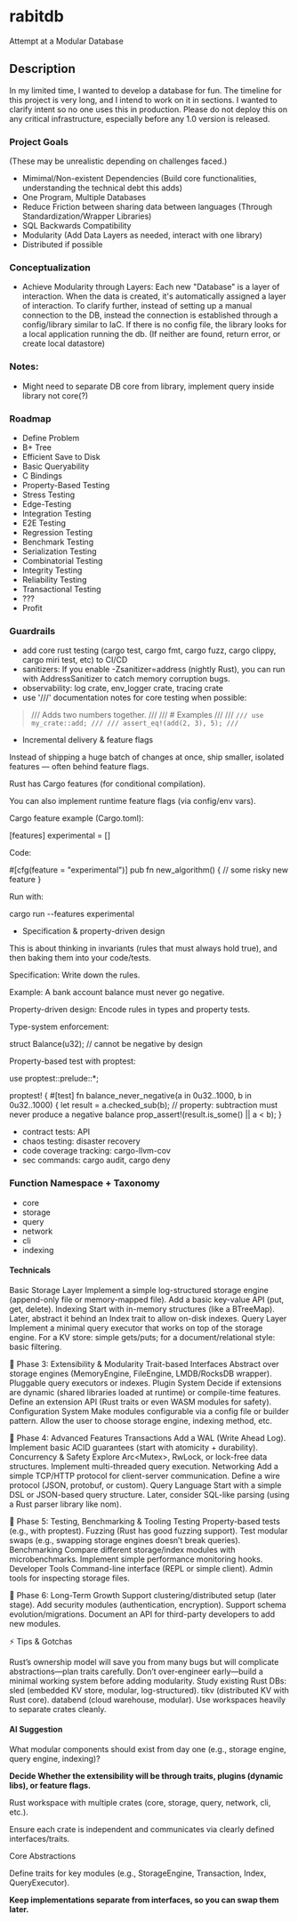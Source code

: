 # rabitdb
Attempt at a Modular Database

## Description
In my limited time, I wanted to develop a database for fun. The timeline for this project is very long, and I intend to work on it in sections. I wanted to clarify intent so no one uses this in production. Please do not deploy this on any critical infrastructure, especially before any 1.0 version is released.

### Project Goals
(These may be unrealistic depending on challenges faced.)

- Mimimal/Non-existent Dependencies (Build core functionalities, understanding the technical debt this adds)
- One Program, Multiple Databases
- Reduce Friction between sharing data between languages (Through Standardization/Wrapper Libraries)
- SQL Backwards Compatibility
- Modularity (Add Data Layers as needed, interact with one library)
- Distributed if possible

### Conceptualization
- Achieve Modularity through Layers: Each new "Database" is a layer of interaction. When the data is created, it's automatically assigned a layer of interaction.  To clarify further, instead of setting up a manual connection to the DB, instead the connection is established through a config/library similar to IaC. If there is no config file, the library looks for a local application running the db. (If neither are found, return error, or create local datastore)

### **Notes:**

- Might need to separate DB core from library, implement query inside library not core(?)

### Roadmap
- Define Problem
- B+ Tree
- Efficient Save to Disk
- Basic Queryability
- C Bindings
- Property-Based Testing
- Stress Testing
- Edge-Testing
- Integration Testing
- E2E Testing
- Regression Testing
- Benchmark Testing
- Serialization Testing
- Combinatorial Testing
- Integrity Testing
- Reliability Testing
- Transactional Testing
- ???
- Profit

### Guardrails
- add core rust testing (cargo test, cargo fmt, cargo fuzz, cargo clippy, cargo miri test, etc) to CI/CD
- sanitizers: If you enable -Zsanitizer=address (nightly Rust), you can run with AddressSanitizer to catch memory corruption bugs.
- observability: log crate, env_logger crate, tracing crate
- use '///' documentation notes for core testing when possible:
> /// Adds two numbers together.
/// 
/// # Examples
///
/// ```
/// use my_crate::add;
///
/// assert_eq!(add(2, 3), 5);
/// ```
- Incremental delivery & feature flags

Instead of shipping a huge batch of changes at once, ship smaller, isolated features — often behind feature flags.

Rust has Cargo features (for conditional compilation).

You can also implement runtime feature flags (via config/env vars).

Cargo feature example (Cargo.toml):

[features]
experimental = []


Code:

#[cfg(feature = "experimental")]
pub fn new_algorithm() {
    // some risky new feature
}


Run with:

cargo run --features experimental
- Specification & property-driven design

This is about thinking in invariants (rules that must always hold true), and then baking them into your code/tests.

Specification: Write down the rules.

Example: A bank account balance must never go negative.

Property-driven design: Encode rules in types and property tests.

Type-system enforcement:

struct Balance(u32); // cannot be negative by design


Property-based test with proptest:

use proptest::prelude::*;

proptest! {
    #[test]
    fn balance_never_negative(a in 0u32..1000, b in 0u32..1000) {
        let result = a.checked_sub(b);
        // property: subtraction must never produce a negative balance
        prop_assert!(result.is_some() || a < b);
    }

- contract tests: API
- chaos testing: disaster recovery
- code coverage tracking: cargo-llvm-cov
- sec commands: cargo audit, cargo deny

### Function Namespace + Taxonomy
- core
- storage
- query
- network
- cli
- indexing

#### Technicals

Basic Storage Layer
Implement a simple log-structured storage engine (append-only file or memory-mapped file).
Add a basic key-value API (put, get, delete).
Indexing
Start with in-memory structures (like a BTreeMap).
Later, abstract it behind an Index trait to allow on-disk indexes.
Query Layer
Implement a minimal query executor that works on top of the storage engine.
For a KV store: simple gets/puts; for a document/relational style: basic filtering.

📍 Phase 3: Extensibility & Modularity
Trait-based Interfaces
Abstract over storage engines (MemoryEngine, FileEngine, LMDB/RocksDB wrapper).
Pluggable query executors or indexes.
Plugin System
Decide if extensions are dynamic (shared libraries loaded at runtime) or compile-time features.
Define an extension API (Rust traits or even WASM modules for safety).
Configuration System
Make modules configurable via a config file or builder pattern.
Allow the user to choose storage engine, indexing method, etc.

📍 Phase 4: Advanced Features
Transactions
Add a WAL (Write Ahead Log).
Implement basic ACID guarantees (start with atomicity + durability).
Concurrency & Safety
Explore Arc<Mutex<T>>, RwLock, or lock-free data structures.
Implement multi-threaded query execution.
Networking
Add a simple TCP/HTTP protocol for client-server communication.
Define a wire protocol (JSON, protobuf, or custom).
Query Language
Start with a simple DSL or JSON-based query structure.
Later, consider SQL-like parsing (using a Rust parser library like nom).

📍 Phase 5: Testing, Benchmarking & Tooling
Testing
Property-based tests (e.g., with proptest).
Fuzzing (Rust has good fuzzing support).
Test modular swaps (e.g., swapping storage engines doesn’t break queries).
Benchmarking
Compare different storage/index modules with microbenchmarks.
Implement simple performance monitoring hooks.
Developer Tools
Command-line interface (REPL or simple client).
Admin tools for inspecting storage files.

📍 Phase 6: Long-Term Growth
Support clustering/distributed setup (later stage).
Add security modules (authentication, encryption).
Support schema evolution/migrations.
Document an API for third-party developers to add new modules.

⚡ Tips & Gotchas

Rust’s ownership model will save you from many bugs but will complicate abstractions—plan traits carefully.
Don’t over-engineer early—build a minimal working system before adding modularity.
Study existing Rust DBs:
sled (embedded KV store, modular, log-structured).
tikv (distributed KV with Rust core).
databend (cloud warehouse, modular).
Use workspaces heavily to separate crates cleanly.

#### AI Suggestion

What modular components should exist from day one (e.g., storage engine, query engine, indexing)?

**Decide Whether the extensibility will be through traits, plugins (dynamic libs), or feature flags.**

Rust workspace with multiple crates (core, storage, query, network, cli, etc.).

Ensure each crate is independent and communicates via clearly defined interfaces/traits.

Core Abstractions

Define traits for key modules (e.g., StorageEngine, Transaction, Index, QueryExecutor).

**Keep implementations separate from interfaces, so you can swap them later.**
